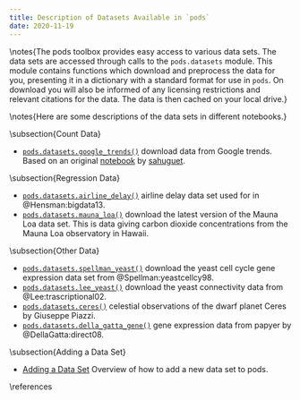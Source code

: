 ```yaml
---
title: Description of Datasets Available in `pods`
date: 2020-11-19
---
```


\notes{The pods toolbox provides easy access to various data sets. The data sets are accessed through calls to the `pods.datasets` module. This module contains functions which download and preprocess the data for you, presenting it in a dictionary with a standard format for use in `pods`. On download you will also be informed of any licensing restrictions and relevant citations for the data. The data is then cached on your local drive.}

\notes{Here are some descriptions of the data sets in different notebooks.}

\subsection{Count Data}

* [`pods.datasets.google_trends()`](./google-trends.ipynb) download data from Google trends. Based on an original [notebook](https://github.com/sahuguet/notebooks/blob/master/GoogleTrends%20meet%20Notebook.ipynb) by [sahuguet](https://github.com/sahuguet).

\subsection{Regression Data}

* [`pods.datasets.airline_delay()`](./airline-delay.ipynb) airline delay data set used for in @Hensman:bigdata13.
* [`pods.datasets.mauna_loa()`](./mauna-loa.ipynb) download the latest version of the Mauna Loa data set. This is data giving carbon dioxide concentrations from the Mauna Loa observatory in Hawaii.

\subsection{Other Data}

* [`pods.datasets.spellman_yeast()`](./spellman-yeast.ipynb) download the yeast cell cycle gene expression data set from @Spellman:yeastcellcy98.
* [`pods.datasets.lee_yeast()`](./lee-yeast.ipynb) download the yeast connectivity data from @Lee:trascriptional02.
* [`pods.datasets.ceres()`](./ceres.ipynb) celestial observations of the dwarf planet Ceres by Giuseppe Piazzi.
* [`pods.datasets.della_gatta_gene()`](./della-gatta-gene.ipynb) gene expression data from papyer by @DellaGatta:direct08.

\subsection{Adding a Data Set}

* [Adding a Data Set](./adding-data-set.ipynb) Overview of how to add a new data set to pods.


\references
